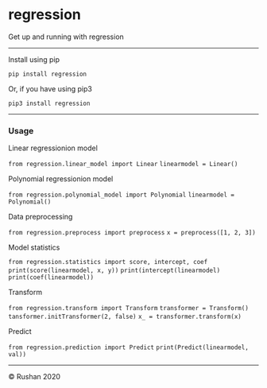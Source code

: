 # regression
Get up and running with regression

------------
 Install using pip

`pip install regression`

 Or, if you have using pip3
 
`pip3 install regression`


------------
### Usage 

Linear regressionion model

`from regression.linear_model import Linear`
`linearmodel = Linear()`

Polynomial regressionion model

`from regression.polynomial_model import Polynomial`
`linearmodel = Polynomial()`

Data preprocessing

`from regression.preprocess import preprocess`
`x = preprocess([1, 2, 3])`

Model statistics

`from regression.statistics import score, intercept, coef`
`print(score(linearmodel, x, y))`
`print(intercept(linearmodel)`
`print(coef(linearmodel))`

Transform

`from regression.transform import Transform`
`transformer = Transform()`
`tansformer.initTransformer(2, false)`
`x_ = transformer.transform(x)`

Predict

`from regression.prediction import Predict`
`print(Predict(linearmodel, val))`
 

------------


&copy; Rushan 2020